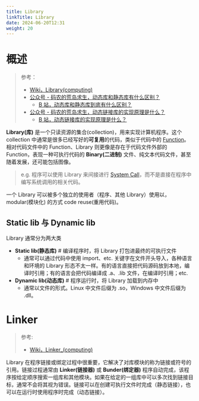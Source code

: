 ```yaml
---
title: Library
linkTitle: Library
date: 2024-06-20T12:31
weight: 20
---
```


# 概述

> 参考：
>
> - [Wiki，Library(computing)](https://en.wikipedia.org/wiki/Library_(computing))
> - [公众号 - 码农的荒岛求生，动态库和静态库有什么区别？](https://mp.weixin.qq.com/s/9pavORd5qjqEaKN7G_NBmw)
>   - [B 站，动态库和静态库到底有什么区别？](https://www.bilibili.com/video/BV1fb421q7gc)
> - [公众号 - 码农的荒岛求生，动态链接库的实现原理是什么？](https://mp.weixin.qq.com/s/_-mRDg06AaiKc4-HZ8PgdQ)
>   - [B 站，动态链接库的实现原理是什么？](https://www.bilibili.com/video/BV1aM4m1m7if)

**Library(库)** 是一个只读资源的集合(collection)，用来实现计算机程序。这个 collection 中通常是很多已经写好的**可复用**的代码，类似于代码中的 [Function](/docs/2.编程/计算机科学/Function/Function.md)。相对代码文件中的 Function、Library 则更像是存在于代码文件外部的 Function，表现一种可执行代码的 **Binary(二进制)** 文件、纯文本代码文件，甚至随着发展，还可能包括图像。

> e.g. 程序可以使用 Library 来间接进行 [System Call](/docs/1.操作系统/Kernel/System%20Call/System%20Call.md)，而不是直接在程序中编写系统调用的相关代码。

一个 Library 可以被多个独立的使用者（程序、其他 Library）使用以，modular(模块化) 的方式 code reuse(重用代码)。

## Static lib 与 Dynamic lib

Library 通常分为两大类

- **Static lib(静态库)** # 编译程序时，将 Library 打包进最终的可执行文件
  - 通常可以通过代码中使用 import、etc. 关键字在文件开头导入，各种语言和环境的 Library 形态不太一样。有的语言直接把代码源码放到本地，编译时引用；有的语言会把代码编译成 .a、.lib 文件，在编译时引用；etc.
- **Dynamic lib(动态库)** # 程序运行时，将 Library 加载到内存中
  - 通常以文件的形式。Linux 中文件后缀为 .so，Windows 中文件后缀为 .dll。

# Linker

> 参考:
>
> - [Wiki，Linker_(computing)](https://en.wikipedia.org/wiki/Linker_(computing))

Library 在程序链接或绑定过程中很重要，它解决了对库模块的称为链接或符号的引用。链接过程通常由 **Linker(链接器)** 或 **Bunder(绑定器)** 程序自动完成，该程序按给定顺序搜索一组库和其他模块。如果在给定的一组库中可以多次找到链接目标，通常不会将其视为错误。链接可以在创建可执行文件时完成（静态链接），也可以在运行时使用程序时完成（动态链接）。
